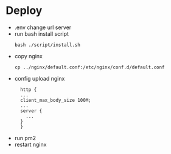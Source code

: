 # Deploy

- .env change url server
- run bash install script
  ```
  bash ./script/install.sh
  ```
- copy nginx
  ```
  cp ../nginx/default.conf:/etc/nginx/conf.d/default.conf
  ```
- config upload nginx
  ```
    http {
    ...
    client_max_body_size 100M;
    ...
    server {
      ...
    }
    }
  ```
- run pm2
- restart nginx
